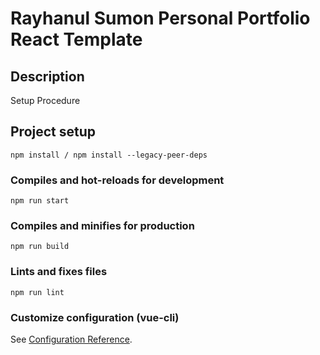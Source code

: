 # Rayhanul Sumon Personal Portfolio React Template

## Description

Setup Procedure 

## Project setup

```
npm install / npm install --legacy-peer-deps 
``` 

### Compiles and hot-reloads for development

``` 
npm run start    
```   

### Compiles and minifies for production

```      
npm run build 
```
 
### Lints and fixes files    

```
npm run lint
```

### Customize configuration (vue-cli)

See [Configuration Reference](https://cli.vuejs.org/config/).
